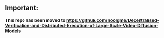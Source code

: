 ## Important: 
#### This repo has been moved to <a href="https://github.com/noorgme/Decentralised-Verification-and-Distributed-Execution-of-Large-Scale-Video-Diffusion-Models">https://github.com/noorgme/Decentralised-Verification-and-Distributed-Execution-of-Large-Scale-Video-Diffusion-Models</a>
